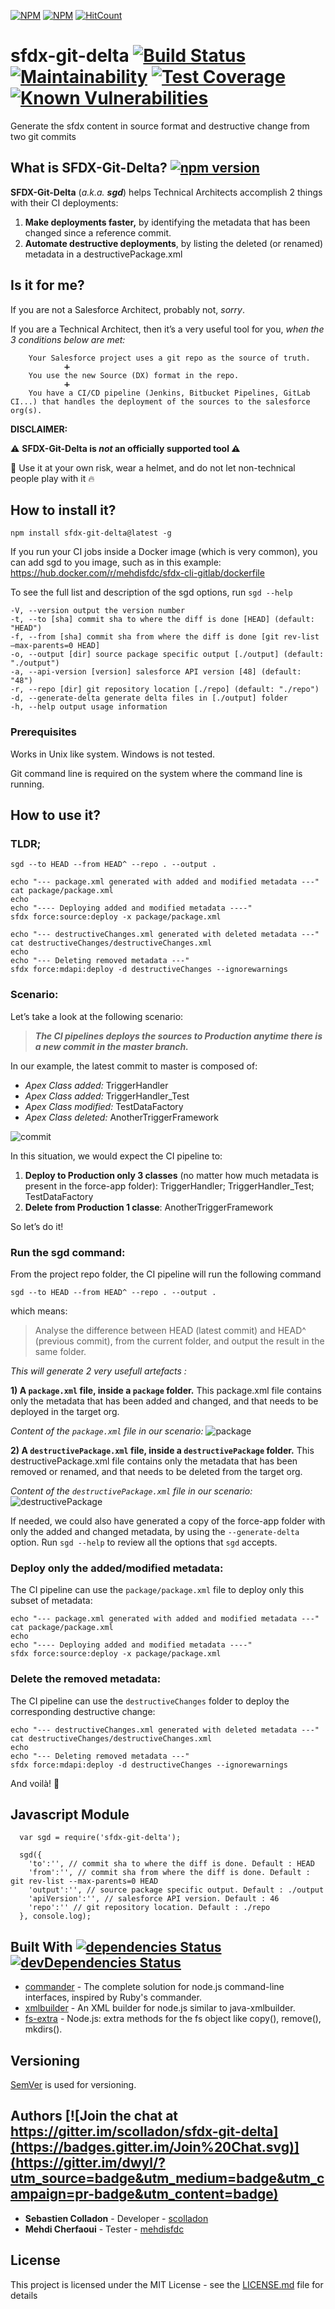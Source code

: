 [![NPM](https://nodei.co/npm/sfdx-git-delta.png?downloads=true&downloadRank=true&stars=true)](https://nodei.co/npm/sfdx-git-delta/) [![NPM](https://nodei.co/npm-dl/sfdx-git-delta.png)](https://nodei.co/npm/sfdx-git-delta/) [![HitCount](http://hits.dwyl.com/scolladon/sfdx-git-delta.svg)](http://hits.dwyl.com/scolladon/sfdx-git-delta)

# sfdx-git-delta [![Build Status](https://travis-ci.org/scolladon/sfdx-git-delta.svg?branch=master)](https://travis-ci.org/scolladon/sfdx-git-delta) [![Maintainability](https://api.codeclimate.com/v1/badges/95619399c7bb2cf60da4/maintainability)](https://codeclimate.com/github/scolladon/sfdx-git-delta/maintainability) [![Test Coverage](https://api.codeclimate.com/v1/badges/95619399c7bb2cf60da4/test_coverage)](https://codeclimate.com/github/scolladon/sfdx-git-delta/test_coverage) [![Known Vulnerabilities](https://snyk.io//test/github/scolladon/sfdx-git-delta/badge.svg?targetFile=package.json)](https://snyk.io//test/github/scolladon/sfdx-git-delta?targetFile=package.json)

Generate the sfdx content in source format and destructive change from two git commits

## What is SFDX-Git-Delta? [![npm version](https://badge.fury.io/js/sfdx-git-delta.svg)](https://badge.fury.io/js/sfdx-git-delta)

**SFDX-Git-Delta** (*a.k.a. **sgd***) helps Technical Architects accomplish 2 things with their CI deployments:

1. **Make deployments faster,** by identifying the metadata that has been changed since a reference commit.
2. **Automate destructive deployments**, by listing the deleted (or renamed) metadata in a destructivePackage.xml

## Is it for me?

If you are not a Salesforce Architect, probably not, _sorry_.

If you are a Technical Architect, then it’s a very useful tool for you, _when the 3 conditions below are met:_

        Your Salesforce project uses a git repo as the source of truth.
                ➕
        You use the new Source (DX) format in the repo.
                ➕
        You have a CI/CD pipeline (Jenkins, Bitbucket Pipelines, GitLab CI...) that handles the deployment of the sources to the salesforce org(s).


**DISCLAIMER:**

⚠️ **SFDX-Git-Delta is _not_ an officially supported tool ⚠️**

👷 Use it at your own risk, wear a helmet, and do not let non-technical people play with it 🔥


## How to install it?

```
npm install sfdx-git-delta@latest -g
```

If you run your CI jobs inside a Docker image (which is very common), you can add sgd to you image, such as in this example: https://hub.docker.com/r/mehdisfdc/sfdx-cli-gitlab/dockerfile


To see the full list and description of the sgd options, run `sgd --help`

```
-V, --version output the version number
-t, --to [sha] commit sha to where the diff is done [HEAD] (default: "HEAD")
-f, --from [sha] commit sha from where the diff is done [git rev-list —max-parents=0 HEAD]
-o, --output [dir] source package specific output [./output] (default: "./output")
-a, --api-version [version] salesforce API version [48] (default: "48")
-r, --repo [dir] git repository location [./repo] (default: "./repo")
-d, --generate-delta generate delta files in [./output] folder
-h, --help output usage information
```

### Prerequisites

Works in Unix like system.
Windows is not tested.

Git command line is required on the system where the command line is running.


## How to use it?

### **TLDR;**

```
sgd --to HEAD --from HEAD^ --repo . --output .
```

```
echo "--- package.xml generated with added and modified metadata ---"
cat package/package.xml
echo
echo "---- Deploying added and modified metadata ----"
sfdx force:source:deploy -x package/package.xml
```

```
echo "--- destructiveChanges.xml generated with deleted metadata ---"
cat destructiveChanges/destructiveChanges.xml
echo
echo "--- Deleting removed metadata ---"     
sfdx force:mdapi:deploy -d destructiveChanges --ignorewarnings
```



### Scenario:

Let’s take a look at the following scenario: 

> ***The CI pipelines deploys the sources to Production anytime there is a new commit in the master branch.***


In our example, the latest commit to master is composed of:
+ _Apex Class added:_ TriggerHandler
+ _Apex Class added:_ TriggerHandler_Test
+ _Apex Class modified:_ TestDataFactory
+ _Apex Class deleted:_ AnotherTriggerFramework

![commit](/img/example_commit.png)

In this situation, we would expect the CI pipeline to:

1. **Deploy to Production only 3 classes** (no matter how much metadata is present in the force-app folder): TriggerHandler; TriggerHandler_Test; TestDataFactory
2. **Delete from Production 1 classe**: AnotherTriggerFramework

So let’s do it!


### Run the sgd command:

From the project repo folder, the CI pipeline will run the following command

```
sgd --to HEAD --from HEAD^ --repo . --output .
```

which means:

> Analyse the difference between HEAD (latest commit) and HEAD^ (previous commit), from the current folder, and output the result in the same folder.


_This will generate 2 very usefull artefacts :_

**1) A `package.xml` file, inside a `package` folder.** This package.xml file contains only the metadata that has been added and changed, and that needs to be deployed in the target org.

*Content of the `package.xml` file in our scenario:*
![package](/img/example_package.png)

**2) A `destructivePackage.xml` file, inside a `destructivePackage` folder.** This destructivePackage.xml file contains only the metadata that has been removed or renamed, and that needs to be deleted from the target org.

*Content of the `destructivePackage.xml` file in our scenario:*
![destructivePackage](/img/example_destructiveChange.png)

If needed, we could also have generated a copy of the force-app folder with only the added and changed metadata, by using the `--generate-delta` option. Run `sgd --help` to review all the options that `sgd` accepts.



### Deploy only the added/modified metadata:

The CI pipeline can use the `package/package.xml` file to deploy only this subset of metadata:

```
echo "--- package.xml generated with added and modified metadata ---"
cat package/package.xml
echo
echo "---- Deploying added and modified metadata ----"
sfdx force:source:deploy -x package/package.xml
```



### Delete the removed metadata:

The CI pipeline can use the `destructiveChanges` folder to deploy the corresponding destructive change:

```
echo "--- destructiveChanges.xml generated with deleted metadata ---"
cat destructiveChanges/destructiveChanges.xml
echo
echo "--- Deleting removed metadata ---"     
sfdx force:mdapi:deploy -d destructiveChanges --ignorewarnings
```


And voilà! 🥳

## Javascript Module

```
  var sgd = require('sfdx-git-delta');

  sgd({
    'to':'', // commit sha to where the diff is done. Default : HEAD
    'from':'', // commit sha from where the diff is done. Default : git rev-list --max-parents=0 HEAD
    'output':'', // source package specific output. Default : ./output
    'apiVersion':'', // salesforce API version. Default : 46
    'repo':'' // git repository location. Default : ./repo
  }, console.log);
```

## Built With [![dependencies Status](https://david-dm.org/scolladon/sfdx-git-delta/status.svg)](https://david-dm.org/scolladon/sfdx-git-delta) [![devDependencies Status](https://david-dm.org/scolladon/sfdx-git-delta/dev-status.svg)](https://david-dm.org/scolladon/sfdx-git-delta?type=dev)

- [commander](https://github.com/tj/commander.js/) - The complete solution for node.js command-line interfaces, inspired by Ruby's commander.
- [xmlbuilder](https://github.com/oozcitak/xmlbuilder-js) - An XML builder for node.js similar to java-xmlbuilder.
- [fs-extra](https://github.com/jprichardson/node-fs-extra) - Node.js: extra methods for the fs object like copy(), remove(), mkdirs().

## Versioning

[SemVer](http://semver.org/) is used for versioning.

## Authors [![Join the chat at https://gitter.im/scolladon/sfdx-git-delta](https://badges.gitter.im/Join%20Chat.svg)](https://gitter.im/dwyl/?utm_source=badge&utm_medium=badge&utm_campaign=pr-badge&utm_content=badge)

- **Sebastien Colladon** - Developer - [scolladon](https://github.com/scolladon)
- **Mehdi Cherfaoui** - Tester - [mehdisfdc](https://github.com/mehdisfdc)

## License

This project is licensed under the MIT License - see the [LICENSE.md](LICENSE.md) file for details
